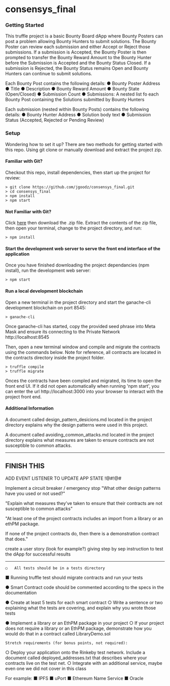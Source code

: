 # consensys_final


### Getting Started

This truffle project is a basic Bounty Board dApp where Bounty Posters can post a problem allowing Bounty Hunters to submit solutions. The Bounty Poster can review each submission and either Accept or Reject those submissions. If a submission is Accepted, the Bounty Poster is then prompted to transfer the Bounty Reward Amount to the Bounty Hunter before the Submission is Accepted and the Bounty Status Closed. If a submission is Rejected, the Bounty Status remains Open and Bounty Hunters can continue to submit solutions. 

Each Bounty Post contains the following details:
●  	Bounty Poster Address
●  	Title
●  	Description
●  	Bounty Reward Amount
●  	Bounty State (Open/Closed)
●  	Submission Count
●  	Submissions: A nested list fo each Bounty Post containing the Solutions submitted by Bounty Hunters

Each submission (nested within Bounty Posts) contains the following details:
●  	Bounty Hunter Address
●  	Solution body text
●  	Submission Status (Accepted, Rejected or Pending Review)


### Setup

Wondering how to set it up? There are two methods for getting started with this repo. Using git clone or manually download and extract the project zip.


#### Familiar with Git?
Checkout this repo, install dependencies, then start up the project for review:

```
> git clone https://github.com/jgoodz/consensys_final.git 
> cd consensys_final
> npm install
> npm start
```


#### Not Familiar with Git?
Click [here](https://github.com/jgoodz/consensys_final.git) then download the .zip file. Extract the contents of the zip file, then open your terminal, change to the project directory, and run:

```
> npm install
```


#### Start the development web server to serve the front end interface of the application
Once you have finished downloading the project dependancies (npm install), run the development web server:

```
> npm start
```


#### Run a local development blockchain 
Open a new terminal in the project directory and start the ganache-cli development blockchain on port 8545:

```
> ganache-cli
```

Once ganache-cli has started, copy the provided seed phrase into Meta Mask and ensure its connecting to the Private Network http://localhost:8545

Then, open a new terminal window and compile and migrate the contracts using the commands below. Note for reference, all contracts are located in the contracts directory inside the project folder.

```
> truffle compile
> truffle migrate
```

Onces the contracts have been compled and migrated, its time to open the front end UI. If it did not open automatically when running 'npm start', you can enter the url http://localhost:3000 into your browser to interact with the project front end.


#### Additional Information

A document called design_pattern_desicions.md located in the project directory explains why the design patterns were used in this project.

A document called avoiding_common_attacks.md located in the project directory explains what measures are taken to ensure contracts are not susceptible to common attacks.


---------------------------------
FINISH THIS
---------------------------------

ADD EVENT LISTENER TO UPDATE APP STATE              !@#!@#



Implement a circuit breaker / emergency stop
"What other design patterns have you used or 
not used?"


"Explain what measures they’ve taken 
to ensure that their contracts are not susceptible to 
common attacks"


"At least one of the project contracts includes an
import from a library or an ethPM package.

If none of the project contracts do, then there is a 
demonstration contract that does."


create a user story (look for example?) giving step by sep instruction to test the dApp for successful results


-------------------------



	○  	All tests should be in a tests directory
■  	Running truffle test should migrate contracts and run your tests
 
●  	Smart Contract code should be commented according to the specs in the documentation
 
●  	Create at least 5 tests for each smart contract
	○  	Write a sentence or two explaining what the tests are covering, and explain why you wrote those tests

●  	Implement a library or an EthPM package in your project
	○  	If your project does not require a library or an EthPM package, demonstrate how you would do that in a contract called LibraryDemo.sol


	Stretch requirements (for bonus points, not required):
○  	Deploy your application onto the Rinkeby test network. Include a document called deployed_addresses.txt that describes where your contracts live on the test net.
○  	Integrate with an additional service, maybe even one we did not cover in this class

For example:
■      IPFS
■      uPort
■      Ethereum Name Service
■      Oracle
